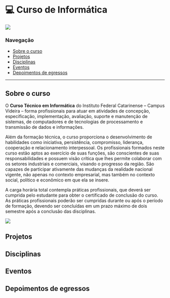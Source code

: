 # :computer: Curso de Informática

<a href="https://www.instagram.com/ifc.oficial.videira/"><img src="https://img.shields.io/badge/Instagram-ifc.oficial.videira-e4465e.svg?style=for-the-badge&logo=Instagram&logoWidth=30&labelColor=fafafa"/></a>

### Navegação

<ul>
    <li>
        <a href="#sobre-o-curso">Sobre o curso</a>
        </li>
        <li>
            <a href="#projetos">Projetos</a>
        </li>
        <li>
            <a href="#disciplinas">Disciplinas</a>
        </li>
        <li>
            <a href="#eventos">Eventos</a>
        </li>
        <li>
            <a href="#depoimentos-de-egressos">Depoimentos de egressos</a>
        </li>
</ul>

<hr/>

## Sobre o curso

O **Curso Técnico em Informática** do Instituto Federal Catarinense – Campus Videira – forma profissionais para atuar em atividades de concepção, especificação, implementação, avaliação, suporte e manutenção de sistemas, de computadores e de tecnologias de processamento e transmissão de dados e informações.

Além da formação técnica, o curso proporciona o desenvolvimento de habilidades como iniciativa, persistência, compromisso, liderança, cooperação e relacionamento interpessoal. Os profissionais formados neste curso estão aptos ao exercício de suas funções, são conscientes de suas responsabilidades e possuem visão crítica que lhes permite colaborar com os setores industriais e comerciais, visando o progresso da região. São capazes de participar ativamente das mudanças da realidade nacional vigente, não apenas no contexto empresarial, mas também no contexto social, político e econômico em que ela se insere.

A carga horária total contempla práticas profissionais, que deverá ser cumprida pelo estudante para obter o certificado de conclusão do curso. As práticas profissionais poderão ser cumpridas durante ou após o período de formação, devendo ser concluídas em um prazo máximo de dois semestre após a conclusão das disciplinas.
 
 <a href="src/pages/sobre.md"><img src="https://img.shields.io/badge/-Mais%20informa%C3%A7%C3%B5es%20sobre%20o%20curso-green?style=for-the-badge&color=037623"/></a>
 

## Projetos

## Disciplinas

## Eventos

## Depoimentos de egressos
